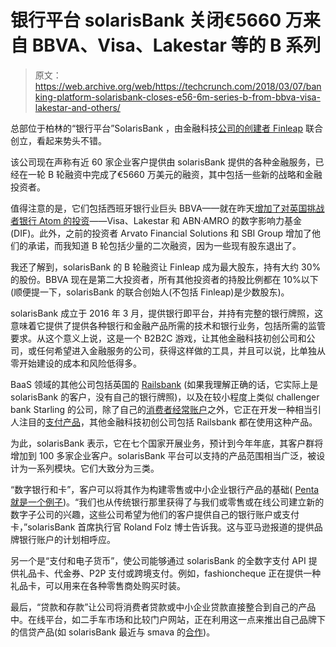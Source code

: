 # 银行平台 solarisBank 关闭€5660 万来自 BBVA、Visa、Lakestar 等的 B 系列

> 原文：<https://web.archive.org/web/https://techcrunch.com/2018/03/07/banking-platform-solarisbank-closes-e56-6m-series-b-from-bbva-visa-lakestar-and-others/>

总部位于柏林的“银行平台”SolarisBank ，由金融科技[公司的创建者 Finleap](https://web.archive.org/web/20230321200741/https://techcrunch.com/2016/06/13/finleap-of-faith/) 联合创立，看起来势头不错。

该公司现在声称有近 60 家企业客户提供由 solarisBank 提供的各种金融服务，已经在一轮 B 轮融资中完成了€5660 万美元的融资，其中包括一些新的战略和金融投资者。

值得注意的是，它们包括西班牙银行业巨头 BBVA——就在昨天[增加了对英国挑战者银行 Atom 的投资](https://web.archive.org/web/20230321200741/https://techcrunch.com/2018/03/07/atom-bank-206m/)——Visa、Lakestar 和 ABN·AMRO 的数字影响力基金(DIF)。此外，之前的投资者 Arvato Financial Solutions 和 SBI Group 增加了他们的承诺，而我知道 B 轮包括少量的二次融资，因为一些现有股东退出了。

我还了解到，solarisBank 的 B 轮融资让 Finleap 成为最大股东，持有大约 30%的股份。BBVA 现在是第二大投资者，所有其他投资者的持股比例都在 10%以下(顺便提一下，solarisBank 的联合创始人(不包括 Finleap)是少数股东)。

solarisBank 成立于 2016 年 3 月，提供银行即平台，并持有完整的银行牌照，这意味着它提供了提供各种银行和金融产品所需的技术和银行业务，包括所需的监管要求。从这个意义上说，这是一个 B2B2C 游戏，让其他金融科技初创公司和公司，或任何希望进入金融服务的公司，获得这样做的工具，并且可以说，比单独从零开始建设的成本和风险低得多。

BaaS 领域的其他公司包括英国的 [Railsbank](https://web.archive.org/web/20230321200741/https://techcrunch.com/2017/08/09/railsbank/) (如果我理解正确的话，它实际上是 solarisBank 的客户，没有自己的银行牌照)，以及在较小程度上类似 challenger bank Starling 的公司，除了自己的[消费者经常账户](https://web.archive.org/web/20230321200741/https://techcrunch.com/2017/03/16/starling-bank-a-digital-only-uk-challenger-bank-launches-beta/)之外，它正在开发一种相当引人注目的[支付产品](https://web.archive.org/web/20230321200741/https://www.starlingbank.com/paymentservices/)，其他金融科技初创公司包括 Railsbank 都在使用这种产品。

为此，solarisBank 表示，它在七个国家开展业务，预计到今年年底，其客户群将增加到 100 多家企业客户。solarisBank 平台可以支持的产品范围相当广泛，被设计为一系列模块。它们大致分为三类。

“数字银行和卡”，客户可以将其作为构建零售或中小企业银行产品的基础( [Penta 就是一个例子](https://web.archive.org/web/20230321200741/https://techcrunch.com/2018/02/05/penta-seed/))。“我们也从传统银行那里获得了与我们或零售或在线公司建立新的数字子公司的兴趣，这些公司希望为他们的客户提供自己的银行账户或支付卡，”solarisBank 首席执行官 Roland Folz 博士告诉我。这与亚马逊报道的提供品牌银行账户的计划相呼应。

另一个是“支付和电子货币”，使公司能够通过 solarisBank 的全数字支付 API 提供礼品卡、代金券、P2P 支付或跨境支付。例如，fashioncheque 正在提供一种礼品卡，可以用来在各种零售商处购买时装。

最后，“贷款和存款”让公司将消费者贷款或中小企业贷款直接整合到自己的产品中。在线平台，如二手车市场和比较门户网站，正在利用这一点来推出自己品牌下的信贷产品(如 solarisBank 最近与 smava 的[合作](https://web.archive.org/web/20230321200741/https://solarisbank.pr.co/164045-smava-and-solarisbank-enter-strategic-partnership-with-own-kredit2day-consumer-loan))。